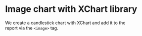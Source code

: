 # Image chart with XChart library

We create a candlestick chart with XChart and add it to the  
report via the `<image>` tag. 

